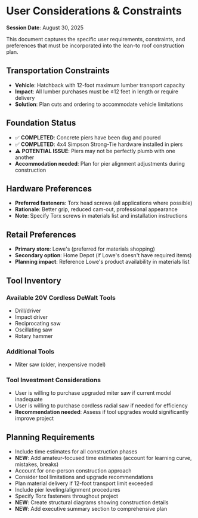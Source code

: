 # User Considerations & Constraints

**Session Date**: August 30, 2025

This document captures the specific user requirements, constraints, and preferences that must be incorporated into the lean-to roof construction plan.

## Transportation Constraints

- **Vehicle**: Hatchback with 12-foot maximum lumber transport capacity
- **Impact**: All lumber purchases must be ≤12 feet in length or require delivery
- **Solution**: Plan cuts and ordering to accommodate vehicle limitations

## Foundation Status

- ✅ **COMPLETED**: Concrete piers have been dug and poured
- ✅ **COMPLETED**: 4x4 Simpson Strong-Tie hardware installed in piers
- ⚠️ **POTENTIAL ISSUE**: Piers may not be perfectly plumb with one another
- **Accommodation needed**: Plan for pier alignment adjustments during construction

## Hardware Preferences

- **Preferred fasteners**: Torx head screws (all applications where possible)
- **Rationale**: Better grip, reduced cam-out, professional appearance
- **Note**: Specify Torx screws in materials list and installation instructions

## Retail Preferences

- **Primary store**: Lowe's (preferred for materials shopping)
- **Secondary option**: Home Depot (if Lowe's doesn't have required items)
- **Planning impact**: Reference Lowe's product availability in materials list

## Tool Inventory

### Available 20V Cordless DeWalt Tools
- Drill/driver
- Impact driver  
- Reciprocating saw
- Oscillating saw
- Rotary hammer

### Additional Tools
- Miter saw (older, inexpensive model)

### Tool Investment Considerations
- User is willing to purchase upgraded miter saw if current model inadequate
- User is willing to purchase cordless radial saw if needed for efficiency
- **Recommendation needed**: Assess if tool upgrades would significantly improve project

## Planning Requirements

- Include time estimates for all construction phases
- **NEW**: Add amateur-focused time estimates (account for learning curve, mistakes, breaks)
- Account for one-person construction approach
- Consider tool limitations and upgrade recommendations
- Plan material delivery if 12-foot transport limit exceeded
- Include pier leveling/alignment procedures
- Specify Torx fasteners throughout project
- **NEW**: Create structural diagrams showing construction details
- **NEW**: Add executive summary section to comprehensive plan
